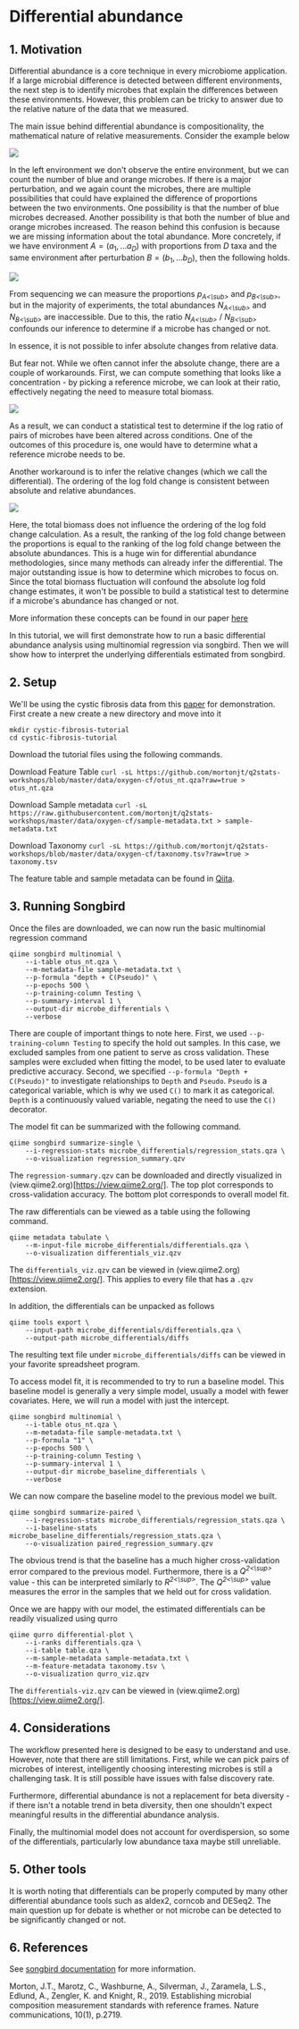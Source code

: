 # Differential abundance

## 1. Motivation

Differential abundance is a core technique in every microbiome application.  If a large microbial difference is detected between different environments, the next step is to identify microbes that explain the differences between these environments.  However, this problem can be tricky to answer due to the relative nature of the data that we measured.


The main issue behind differential abundance is compositionality, the mathematical nature of relative measurements.
Consider the example below

![](../img/composition.png)

In the left environment we don't observe the entire environment, but we can count the number of blue and orange microbes.
If there is a major perturbation, and we again count the microbes, there are multiple possibilities that could have explained the difference of proportions between the two environments. One possibility is that the number of blue microbes decreased.  Another possibility is that both the number of blue and orange microbes increased.  The reason behind this confusion is because we are missing information about the total abundance.  More concretely, if we have environment $A = (a_1, ... a_D)$ with proportions from $D$ taxa and the same environment after perturbation $B = (b_1, ... b_D)$, then the following holds.

![](../img/rank-equations1.png)

From sequencing we can measure the proportions _p<sub>A<\sub>_ and _p<sub>B<\sub>_, but in the majority of experiments, the total abundances _N<sub>A<\sub>_ and _N<sub>B<\sub>_ are inaccessible.  Due to this, the ratio _N<sub>A<\sub>_ / _N<sub>B<\sub>_ confounds our inference to determine if a microbe has changed or not.

In essence, it is not possible to infer absolute changes from relative data.

But fear not. While we often cannot infer the absolute change, there are a couple of workarounds.  First, we can compute something that looks like a concentration - by picking a reference microbe, we can look at their ratio, effectively negating the need to measure total biomass.

![](../img/rank-equations2.png)


As a result, we can conduct a statistical test to determine if the log ratio of pairs of microbes have been altered across conditions. One of the outcomes of this procedure is, one would have to determine what a reference microbe needs to be.

Another workaround is to infer the relative changes (which we call the differential).  The ordering of the log fold change is consistent between absolute and relative abundances.

![](../img/rank-equations3.png)

Here, the total biomass does not influence the ordering of the log fold change calculation. As a result, the ranking of the log fold change between the proportions is equal to the ranking of the log fold change between the absolute abundances. This is a huge win for differential abundance methodologies, since many methods can already infer the differential.  The major outstanding issue is how to determine which microbes to focus on.  Since the total biomass fluctuation will confound the absolute log fold change estimates, it won't be possible to build a statistical test to determine if a microbe's abundance has changed or not.

More information these concepts can be found in our paper [here](https://www.nature.com/articles/s41467-019-10656-5)


In this tutorial, we will first demonstrate how to run a basic differential abundance analysis using multinomial regression via songbird. Then we will show how to interpret the underlying differentials estimated from songbird.


## 2. Setup
We'll be using the cystic fibrosis data from this [paper](https://www.ncbi.nlm.nih.gov/pmc/articles/PMC6157970/) for demonstration.
First create a new create a new directory and move into it

```
mkdir cystic-fibrosis-tutorial
cd cystic-fibrosis-tutorial
```

Download the tutorial files using the following commands.

Download Feature Table
`curl -sL https://github.com/mortonjt/q2stats-workshops/blob/master/data/oxygen-cf/otus_nt.qza?raw=true > otus_nt.qza`

Download Sample metadata
`curl -sL https://raw.githubusercontent.com/mortonjt/q2stats-workshops/master/data/oxygen-cf/sample-metadata.txt > sample-metadata.txt`

Download Taxonomy
`curl -sL https://github.com/mortonjt/q2stats-workshops/blob/master/data/oxygen-cf/taxonomy.tsv?raw=true > taxonomy.tsv`

The feature table and sample metadata can be found in [Qiita](https://qiita.ucsd.edu/study/description/10863).

## 3. Running Songbird

Once the files are downloaded, we can now run the basic multinomial regression command

```
qiime songbird multinomial \
	--i-table otus_nt.qza \
	--m-metadata-file sample-metadata.txt \
	--p-formula "depth + C(Pseudo)" \
	--p-epochs 500 \
	--p-training-column Testing \
	--p-summary-interval 1 \
	--output-dir microbe_differentials \
	--verbose
```

There are couple of important things to note here.  First, we used `--p-training-column Testing` to specify the hold out samples.
In this case, we excluded samples from one patient to serve as cross validation.  These samples were excluded when fitting the model,
to be used later to evaluate predictive accuracy.  Second, we specified `--p-formula "Depth + C(Pseudo)"` to investigate relationships to
`Depth` and `Pseudo`.  `Pseudo` is a categorical variable, which is why we used `C()` to mark it as categorical.
`Depth` is a continuously valued variable, negating the need to use the `C()` decorator.

The model fit can be summarized with the following command.

```
qiime songbird summarize-single \
	--i-regression-stats microbe_differentials/regression_stats.qza \
	--o-visualization regression_summary.qzv
```

The `regression-summary.qzv` can be downloaded and directly visualized in (view.qiime2.org)[https://view.qiime2.org/].
The top plot corresponds to cross-validation accuracy.  The bottom plot corresponds to overall model fit.

The raw differentials can be viewed as a table using the following command.

```
qiime metadata tabulate \
	--m-input-file microbe_differentials/differentials.qza \
	--o-visualization differentials_viz.qzv
```

The `differentials_viz.qzv` can be viewed in (view.qiime2.org)[https://view.qiime2.org/].
This applies to every file that has a `.qzv` extension.

In addition, the differentials can be unpacked as follows

```
qiime tools export \
	--input-path microbe_differentials/differentials.qza \
	--output-path microbe_differentials/diffs
```

The resulting text file under `microbe_differentials/diffs` can be viewed in your favorite spreadsheet program.


To access model fit, it is recommended to try to run a baseline model.  This baseline model is generally a very simple
model, usually a model with fewer covariates.  Here, we will run a model with just the intercept.

```
qiime songbird multinomial \
	--i-table otus_nt.qza \
	--m-metadata-file sample-metadata.txt \
	--p-formula "1" \
	--p-epochs 500 \
	--p-training-column Testing \
	--p-summary-interval 1 \
	--output-dir microbe_baseline_differentials \
	--verbose
```

We can now compare the baseline model to the previous model we built.

```
qiime songbird summarize-paired \
	--i-regression-stats microbe_differentials/regression_stats.qza \
	--i-baseline-stats microbe_baseline_differentials/regression_stats.qza \
	--o-visualization paired_regression_summary.qzv
```

The obvious trend is that the baseline has a much higher cross-validation error compared to the previous model.
Furthermore, there is a _Q<sup>2<\sup>_ value - this can be interpreted similarly to _R<sup>2<\sup>_.
The _Q<sup>2<\sup>_ value measures the error in the samples that we held out for cross validation.

Once we are happy with our model, the estimated differentials can be readily visualized using qurro

```
qiime qurro differential-plot \
	--i-ranks differentials.qza \
	--i-table table.qza \
	--m-sample-metadata sample-metadata.txt \
	--m-feature-metadata taxonomy.tsv \
	--o-visualization qurro_viz.qzv
```

The `differentials-viz.qzv` can be viewed in (view.qiime2.org)[https://view.qiime2.org/].


## 4. Considerations

The workflow presented here is designed to be easy to understand and use.  However, note that there are still limitations.
First, while we can pick pairs of microbes of interest, intelligently choosing interesting microbes is still a challenging task.
It is still possible have issues with false discovery rate.

Furthermore, differential abundance is not a replacement for beta diversity - if there isn't a notable trend in beta diversity, then one shouldn't expect meaningful results in the differential abundance analysis.

Finally, the multinomial model does not account for overdispersion, so some of the differentials, particularly low abundance taxa maybe still unreliable.


## 5. Other tools

It is worth noting that differentials can be properly computed by many other differential abundance tools such as aldex2, corncob and DESeq2.  The main question up for debate is whether or not microbe can be detected to be significantly changed or not.

## 6. References

See [songbird documentation](https://github.com/biocore/songbird) for more information.


Morton, J.T., Marotz, C., Washburne, A., Silverman, J., Zaramela, L.S., Edlund, A., Zengler, K. and Knight, R., 2019. Establishing microbial composition measurement standards with reference frames. Nature communications, 10(1), p.2719.
